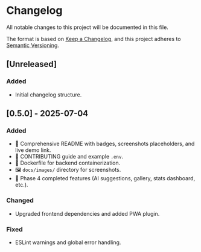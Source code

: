 # Changelog

All notable changes to this project will be documented in this file.

The format is based on [Keep a Changelog](https://keepachangelog.com/en/1.1.0/), and this project adheres to [Semantic Versioning](https://semver.org/spec/v2.0.0.html).

## [Unreleased]
### Added
- Initial changelog structure.

## [0.5.0] - 2025-07-04
### Added
- 📄 Comprehensive README with badges, screenshots placeholders, and live demo link.
- 📑 CONTRIBUTING guide and example `.env`.
- 🐳 Dockerfile for backend containerization.
- 🖼️ `docs/images/` directory for screenshots.
- 📜 Phase 4 completed features (AI suggestions, gallery, stats dashboard, etc.).

### Changed
- Upgraded frontend dependencies and added PWA plugin.

### Fixed
- ESLint warnings and global error handling.
